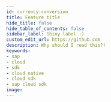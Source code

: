 ```yaml
---
id: currency-conversion
title: Feature title
hide_title: false
hide_table_of_contents: false
sidebar_label: Shiny label :)
custom_edit_url: https://github.com
description: Why should I read this?!
keywords:
- sap
- cloud
- sdk
- cloud native
- cloud sdk
- sap cloud sdk
image:
---
```


